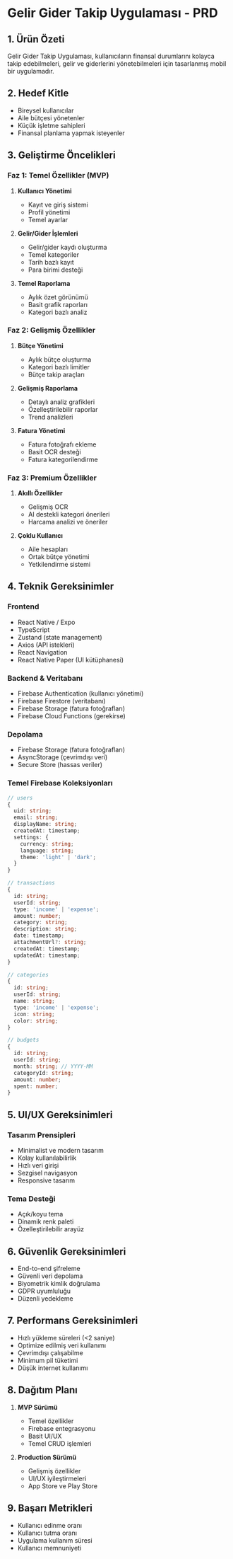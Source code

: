 # Gelir Gider Takip Uygulaması - PRD

## 1. Ürün Özeti
Gelir Gider Takip Uygulaması, kullanıcıların finansal durumlarını kolayca takip edebilmeleri, gelir ve giderlerini yönetebilmeleri için tasarlanmış mobil bir uygulamadır.

## 2. Hedef Kitle
- Bireysel kullanıcılar
- Aile bütçesi yönetenler
- Küçük işletme sahipleri
- Finansal planlama yapmak isteyenler

## 3. Geliştirme Öncelikleri

### Faz 1: Temel Özellikler (MVP)
1. **Kullanıcı Yönetimi**
   - Kayıt ve giriş sistemi
   - Profil yönetimi
   - Temel ayarlar

2. **Gelir/Gider İşlemleri**
   - Gelir/gider kaydı oluşturma
   - Temel kategoriler
   - Tarih bazlı kayıt
   - Para birimi desteği

3. **Temel Raporlama**
   - Aylık özet görünümü
   - Basit grafik raporları
   - Kategori bazlı analiz

### Faz 2: Gelişmiş Özellikler
1. **Bütçe Yönetimi**
   - Aylık bütçe oluşturma
   - Kategori bazlı limitler
   - Bütçe takip araçları

2. **Gelişmiş Raporlama**
   - Detaylı analiz grafikleri
   - Özelleştirilebilir raporlar
   - Trend analizleri

3. **Fatura Yönetimi**
   - Fatura fotoğrafı ekleme
   - Basit OCR desteği
   - Fatura kategorilendirme

### Faz 3: Premium Özellikler
1. **Akıllı Özellikler**
   - Gelişmiş OCR
   - AI destekli kategori önerileri
   - Harcama analizi ve öneriler

2. **Çoklu Kullanıcı**
   - Aile hesapları
   - Ortak bütçe yönetimi
   - Yetkilendirme sistemi

## 4. Teknik Gereksinimler

### Frontend
- React Native / Expo
- TypeScript
- Zustand (state management)
- Axios (API istekleri)
- React Navigation
- React Native Paper (UI kütüphanesi)

### Backend & Veritabanı
- Firebase Authentication (kullanıcı yönetimi)
- Firebase Firestore (veritabanı)
- Firebase Storage (fatura fotoğrafları)
- Firebase Cloud Functions (gerekirse)

### Depolama
- Firebase Storage (fatura fotoğrafları)
- AsyncStorage (çevrimdışı veri)
- Secure Store (hassas veriler)

### Temel Firebase Koleksiyonları
```typescript
// users
{
  uid: string;
  email: string;
  displayName: string;
  createdAt: timestamp;
  settings: {
    currency: string;
    language: string;
    theme: 'light' | 'dark';
  }
}

// transactions
{
  id: string;
  userId: string;
  type: 'income' | 'expense';
  amount: number;
  category: string;
  description: string;
  date: timestamp;
  attachmentUrl?: string;
  createdAt: timestamp;
  updatedAt: timestamp;
}

// categories
{
  id: string;
  userId: string;
  name: string;
  type: 'income' | 'expense';
  icon: string;
  color: string;
}

// budgets
{
  id: string;
  userId: string;
  month: string; // YYYY-MM
  categoryId: string;
  amount: number;
  spent: number;
}
```

## 5. UI/UX Gereksinimleri

### Tasarım Prensipleri
- Minimalist ve modern tasarım
- Kolay kullanılabilirlik
- Hızlı veri girişi
- Sezgisel navigasyon
- Responsive tasarım

### Tema Desteği
- Açık/koyu tema
- Dinamik renk paleti
- Özelleştirilebilir arayüz

## 6. Güvenlik Gereksinimleri
- End-to-end şifreleme
- Güvenli veri depolama
- Biyometrik kimlik doğrulama
- GDPR uyumluluğu
- Düzenli yedekleme

## 7. Performans Gereksinimleri
- Hızlı yükleme süreleri (<2 saniye)
- Optimize edilmiş veri kullanımı
- Çevrimdışı çalışabilme
- Minimum pil tüketimi
- Düşük internet kullanımı

## 8. Dağıtım Planı
1. **MVP Sürümü**
   - Temel özellikler
   - Firebase entegrasyonu
   - Basit UI/UX
   - Temel CRUD işlemleri

2. **Production Sürümü**
   - Gelişmiş özellikler
   - UI/UX iyileştirmeleri
   - App Store ve Play Store

## 9. Başarı Metrikleri
- Kullanıcı edinme oranı
- Kullanıcı tutma oranı
- Uygulama kullanım süresi
- Kullanıcı memnuniyeti 